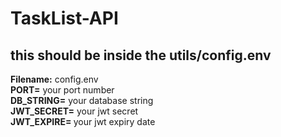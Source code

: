 ﻿# TaskList-API
<h2>this should be inside the utils/config.env</h2>
<strong>Filename:</strong> config.env
<br>
<strong>PORT=</strong> your port number
<br>
<strong>DB_STRING=</strong> your database string
<br>
<strong>JWT_SECRET=</strong> your jwt secret
<br>
<strong>JWT_EXPIRE= </strong> your jwt expiry date
